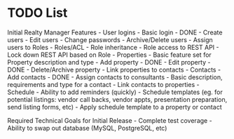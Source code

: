 TODO List
==========

Initial Realty Manager Features
	- User logins
		- Basic login - DONE
		- Create users
		- Edit users
		- Change passwords
		- Archive/Delete users
		- Assign users to Roles
	- Roles/ACL
		- Role inheritance
		- Role access to REST API
		- Lock down REST API based on Role
	- Properties
		- Basic feature set for Property description and type
		- Add property - DONE
		- Edit property - DONE
		- Delete/Archive property
		- Link properties to contacts
	- Contacts
		- Add contacts - DONE
		- Assign contacts to consultants
		- Basic description, requirements and type for a contact
		- Link contacts to properties
	- Schedule
		- Ability to add reminders (quickly)
		- Schedule templates (eg. for potential listings: vendor call backs, vendor appts, presentation preparation, send listing forms, etc)
		- Apply schedule template to a property or contact

Required Technical Goals for Initial Release
	- Complete test coverage
	- Ability to swap out database (MySQL, PostgreSQL, etc)
